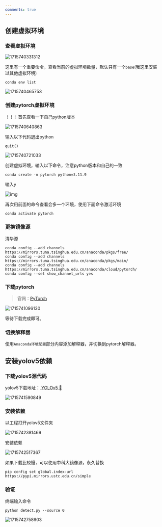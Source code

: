 ```yaml
---
comments: true
---
```



## 创建虚拟环境

### 查看虚拟环境

![1715740331312](https://tonmoon.obs.cn-east-3.myhuaweicloud.com/img/tonmoon/1715740331312.png)

这里有一个重要命令，查看当前的虚拟环境数量，默认只有一个`base`(我这里安装过其他虚拟环境)

```shell
conda env list
```

![1715740465753](https://tonmoon.obs.cn-east-3.myhuaweicloud.com/img/tonmoon/1715740465753.png)

### 创建pytorch虚拟环境

！！！首先查看一下自己python版本

![1715740640863](https://tonmoon.obs.cn-east-3.myhuaweicloud.com/img/tonmoon/1715740640863.png)

输入以下代码退出python

```python
quit()
```

![1715740721033](https://tonmoon.obs.cn-east-3.myhuaweicloud.com/img/tonmoon/1715740721033.png)

创建虚拟环境，输入以下命令，注意python版本和自己的一致

```shell
conda create -n pytorch python=3.11.9
```

输入y

![img](https://tonmoon.obs.cn-east-3.myhuaweicloud.com/img/tonmoon/20210818192201248.png)

再次用前面的命令查看会多一个环境，使用下面命令激活环境

```shell
conda activate pytorch
```

### 更换镜像源

清华源

```shell
conda config --add channels https://mirrors.tuna.tsinghua.edu.cn/anaconda/pkgs/free/
conda config --add channels https://mirrors.tuna.tsinghua.edu.cn/anaconda/pkgs/main/
conda config --add channels https://mirrors.tuna.tsinghua.edu.cn/anaconda/cloud/pytorch/
conda config --set show_channel_urls yes
```

### 下载pytorch

> 官网：[PyTorch](https://pytorch.org/)

![1715741096130](https://tonmoon.obs.cn-east-3.myhuaweicloud.com/img/tonmoon/1715741096130.png)

等待下载完成即可。

### 切换解释器

使用`Anaconda环境配置`部分内容添加解释器，并切换到pytorch解释器。

## 安装yolov5依赖

### 下载yolov5源代码

yolov5下载地址：[ YOLOv5 🚀](https://github.com/ultralytics/yolov5)

![1715741590849](https://tonmoon.obs.cn-east-3.myhuaweicloud.com/img/tonmoon/1715741590849.png)

### 安装依赖

以工程打开yolov5文件夹

![1715742381469](https://tonmoon.obs.cn-east-3.myhuaweicloud.com/img/tonmoon/1715742381469.png)

安装依赖

![1715742517367](https://tonmoon.obs.cn-east-3.myhuaweicloud.com/img/tonmoon/1715742517367.png)

如果下载比较慢，可以使用中科大镜像源，永久替换

```shell
pip config set global.index-url https://pypi.mirrors.ustc.edu.cn/simple
```

### 验证

终端输入命令

```shell
python detect.py --source 0
```

![1715742758603](https://tonmoon.obs.cn-east-3.myhuaweicloud.com/img/tonmoon/1715742758603.png)